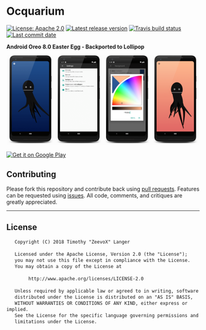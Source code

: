 # Ocquarium
[![License: Apache 2.0](https://img.shields.io/github/license/ZeevoX/Ocquarium.svg)](https://opensource.org/licenses/Apache-2.0)
[![Latest release version](https://img.shields.io/github/release/ZeevoX/Ocquarium.svg)](https://github.com/ZeevoX/Ocquarium/releases)
[![Travis build status](https://api.travis-ci.org/ZeevoX/Ocquarium.svg?branch=master)](https://travis-ci.org/ZeevoX/Ocquarium)
[![Last commit date](https://img.shields.io/github/last-commit/ZeevoX/Ocquarium.svg)](https://github.com/ZeevoX/Ocquarium/commits/master)

**Android Oreo 8.0 Easter Egg - Backported to Lollipop**

![Screenshots](./art/art-min.png?raw=true)

<a href="https://play.google.com/store/apps/details?id=com.zeevox.octo">
  <img height="50" alt="Get it on Google Play"
      src="https://play.google.com/intl/en_us/badges/images/apps/en-play-badge.png" />
</a>



## Contributing


Please fork this repository and contribute back using [pull requests](https://github.com/ZeevoX/Ocquarium/pulls). Features can be requested using [issues](https://github.com/ZeevoX/Ocquarium/issues). All code, comments, and critiques are greatly appreciated.


---

## License

```
   Copyright (C) 2018 Timothy "ZeevoX" Langer
   
   Licensed under the Apache License, Version 2.0 (the "License");
   you may not use this file except in compliance with the License.
   You may obtain a copy of the License at
  
        http://www.apache.org/licenses/LICENSE-2.0
  
   Unless required by applicable law or agreed to in writing, software
   distributed under the License is distributed on an "AS IS" BASIS,
   WITHOUT WARRANTIES OR CONDITIONS OF ANY KIND, either express or implied.
   See the License for the specific language governing permissions and
   limitations under the License.
 ```
